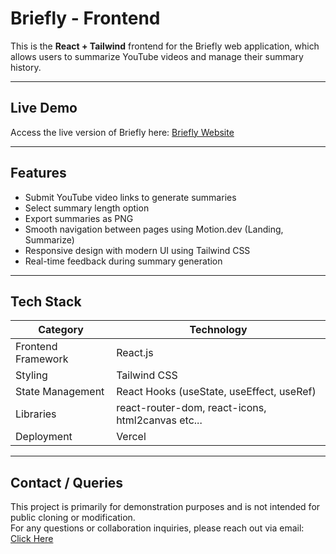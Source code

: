 # Briefly - Frontend

This is the **React + Tailwind** frontend for the Briefly web application, which allows users to summarize YouTube videos and manage their summary history.

---


## Live Demo

Access the live version of Briefly here: [Briefly Website](https://brieflyyt.vercel.app)

---


## Features

- Submit YouTube video links to generate summaries
- Select summary length option
- Export summaries as PNG  
- Smooth navigation between pages using Motion.dev (Landing, Summarize)  
- Responsive design with modern UI using Tailwind CSS  
- Real-time feedback during summary generation  

---

## Tech Stack

| Category | Technology |
|-----------|-------------|
| Frontend Framework | React.js |
| Styling | Tailwind CSS |
| State Management | React Hooks (useState, useEffect, useRef) |
| Libraries | react-router-dom, react-icons, html2canvas etc...|
| Deployment | Vercel |

---


## Contact / Queries

This project is primarily for demonstration purposes and is not intended for public cloning or modification.  
For any questions or collaboration inquiries, please reach out via email: [Click Here](mailto:skkhizarali45@gmail.com)
